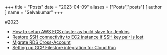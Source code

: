 +++
title = "Posts"
date = "2023-04-09"
aliases = ["Posts","posts"]
[ author ]
  name = "Selvakumar"
+++

#2023 
  - [How to setup AWS ECS cluster as build slave for Jenkins](https://dev.to/ittrident/how-to-setup-aws-ecs-cluster-as-build-slave-for-jenkins-1fp8)
  - [Restore SSH connectivity to EC2 instance if SSH key pair is lost](https://dev.to/ittrident/restore-ssh-connectivity-to-ec2-instance-if-ssh-key-pair-is-lost-4dnn)
  - [Migrate RDS Cross-Account](https://dev.to/ittrident/migrate-rds-cross-account-4bp6)
  - [Setting up GCP Filestore integration for Cloud Run](https://dev.to/ittrident/setting-up-gcp-filestore-integration-for-cloud-run-30af)
